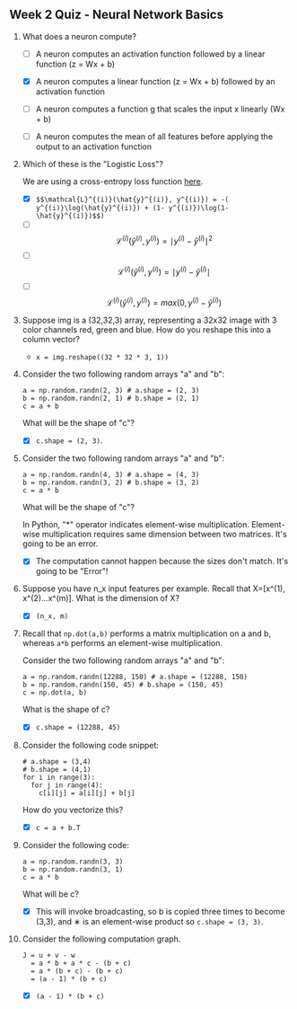 ## Week 2 Quiz - Neural Network Basics

1. What does a neuron compute?

    - [ ] A neuron computes an activation function followed by a linear function (z = Wx + b)

    - [x] A neuron computes a linear function (z = Wx + b) followed by an activation function

    - [ ] A neuron computes a function g that scales the input x linearly (Wx + b)

    - [ ] A neuron computes the mean of all features before applying the output to an activation function

2. Which of these is the "Logistic Loss"?

    We are using a cross-entropy loss function [here](https://en.wikipedia.org/wiki/Cross_entropy#Cross-entropy_error_function_and_logistic_regression).

    - [X] `$$\mathcal{L}^{(i)}(\hat{y}^{(i)}, y^{(i)}) = -( y^{(i)}\log(\hat{y}^{(i)}) + (1- y^{(i)})\log(1-\hat{y}^{(i)})$$)`
    - [ ] $$\mathcal{L}^{(i)}(\hat{y}^{(i)}, y^{(i)}) = \mid y^{(i)} - \hat{y}^{(i)} \mid^{2}$$
    - [ ] $$\mathcal{L}^{(i)}(\hat{y}^{(i)}, y^{(i)}) = \mid y^{(i)} - \hat{y}^{(i)} \mid$$
    - [ ] $$\mathcal{L}^{(i)}(\hat{y}^{(i)}, y^{(i)}) = max(0, y^{(i)} - \hat{y}^{(i)})$$

3. Suppose img is a (32,32,3) array, representing a 32x32 image with 3 color channels red, green and blue. How do you reshape this into a column vector?

    - `x = img.reshape((32 * 32 * 3, 1))`

4. Consider the two following random arrays "a" and "b":

    ```
    a = np.random.randn(2, 3) # a.shape = (2, 3)
    b = np.random.randn(2, 1) # b.shape = (2, 1)
    c = a + b
    ```

    What will be the shape of "c"?

    - [X] `c.shape = (2, 3)`.


5. Consider the two following random arrays "a" and "b":

    ```
    a = np.random.randn(4, 3) # a.shape = (4, 3)
    b = np.random.randn(3, 2) # b.shape = (3, 2)
    c = a * b
    ```

    What will be the shape of "c"?

     In Python, "*" operator indicates element-wise multiplication. Element-wise multiplication requires same dimension between two matrices. It's going to be an error.
    - [X] The computation cannot happen because the sizes don't match. It's going to be "Error"!

6. Suppose you have n_x input features per example. Recall that X=[x^(1), x^(2)...x^(m)]. What is the dimension of X?

    - [X] `(n_x, m)`

7. Recall that `np.dot(a,b)` performs a matrix multiplication on a and b, whereas `a*b` performs an element-wise multiplication.

    Consider the two following random arrays "a" and "b":

    ```
    a = np.random.randn(12288, 150) # a.shape = (12288, 150)
    b = np.random.randn(150, 45) # b.shape = (150, 45)
    c = np.dot(a, b)
    ```

    What is the shape of c?

    - [X] `c.shape = (12288, 45)`

8. Consider the following code snippet:

    ```
    # a.shape = (3,4)
    # b.shape = (4,1)
    for i in range(3):
      for j in range(4):
        c[i][j] = a[i][j] + b[j]
    ```

    How do you vectorize this?

    - [X] `c = a + b.T`

9. Consider the following code:

    ```
    a = np.random.randn(3, 3)
    b = np.random.randn(3, 1)
    c = a * b
    ```

    What will be c?

    - [X] This will invoke broadcasting, so b is copied three times to become (3,3), and ∗ is an element-wise product so `c.shape = (3, 3)`.

10. Consider the following computation graph.

    ```
    J = u + v - w
      = a * b + a * c - (b + c)
      = a * (b + c) - (b + c)
      = (a - 1) * (b + c)
    ```

    - [X] `(a - 1) * (b + c)`
